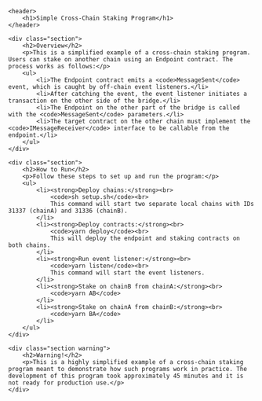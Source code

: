     <header>
        <h1>Simple Cross-Chain Staking Program</h1>
    </header>

    <div class="section">
        <h2>Overview</h2>
        <p>This is a simplified example of a cross-chain staking program. Users can stake on another chain using an Endpoint contract. The process works as follows:</p>
        <ul>
            <li>The Endpoint contract emits a <code>MessageSent</code> event, which is caught by off-chain event listeners.</li>
            <li>After catching the event, the event listener initiates a transaction on the other side of the bridge.</li>
            <li>The Endpoint on the other part of the bridge is called with the <code>MessageSent</code> parameters.</li>
            <li>The target contract on the other chain must implement the <code>IMessageReceiver</code> interface to be callable from the endpoint.</li>
        </ul>
    </div>

    <div class="section">
        <h2>How to Run</h2>
        <p>Follow these steps to set up and run the program:</p>
        <ul>
            <li><strong>Deploy chains:</strong><br>
                <code>sh setup.sh</code><br>
                This command will start two separate local chains with IDs 31337 (chainA) and 31336 (chainB).
            </li>
            <li><strong>Deploy contracts:</strong><br>
                <code>yarn deploy</code><br>
                This will deploy the endpoint and staking contracts on both chains.
            </li>
            <li><strong>Run event listener:</strong><br>
                <code>yarn listen</code><br>
                This command will start the event listeners.
            </li>
            <li><strong>Stake on chainB from chainA:</strong><br>
                <code>yarn AB</code>
            </li>
            <li><strong>Stake on chainA from chainB:</strong><br>
                <code>yarn BA</code>
            </li>
        </ul>
    </div>

    <div class="section warning">
        <h2>Warning!</h2>
        <p>This is a highly simplified example of a cross-chain staking program meant to demonstrate how such programs work in practice. The development of this program took approximately 45 minutes and it is not ready for production use.</p>
    </div>
